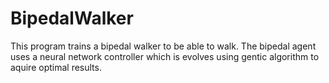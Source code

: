 # BipedalWalker
This program trains a bipedal walker to be able to walk. The bipedal agent uses a neural network controller which is evolves using gentic algorithm to aquire optimal results.
